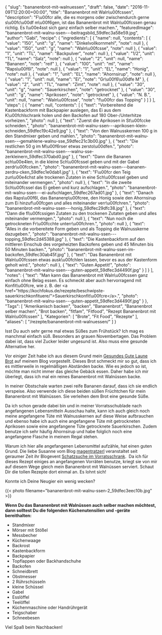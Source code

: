 {
    "slug": "bananenbrot-mit-walnuessen",
    "draft": false,
    "date": "2016-11-09T12:20:00+00:00",
    "title": "Bananenbrot mit Waln\u00fcssen",
    "description": "F\u00fcr alle, die es morgens oder zwischendurch gerne s\u00fc\u00df m\u00f6gen, ist das Bananenbrot mit Waln\u00fcssen genau richtig. Es l\u00e4sst sich ganz einfach selber machen.",
    "featuredImage": "bananenbrot-mit-walnu-ssen---beitragsbild_59dfec3a58e59.jpg",
    "author": "Gabi",
    "recipe": {
        "ingredients": [
            {
                "name": null,
                "contents": [
                    {
                        "value": "150",
                        "unit": "g",
                        "name": "Dinkelvollkornmehl",
                        "note": null
                    },
                    {
                        "value": "150",
                        "unit": "g",
                        "name": "Waln\u00fcsse",
                        "note": null
                    },
                    {
                        "value": "1",
                        "unit": "TL",
                        "name": "Backpulver",
                        "note": null
                    },
                    {
                        "value": "1\/2",
                        "unit": "TL",
                        "name": "Salz",
                        "note": null
                    },
                    {
                        "value": "2",
                        "unit": null,
                        "name": "Bananen",
                        "note": "reif"
                    },
                    {
                        "value": "100",
                        "unit": "ml",
                        "name": "Raps\u00f6l",
                        "note": null
                    },
                    {
                        "value": "1",
                        "unit": "EL",
                        "name": "Honig",
                        "note": null
                    },
                    {
                        "value": "1",
                        "unit": "EL",
                        "name": "Ahornsirup",
                        "note": null
                    },
                    {
                        "value": "1",
                        "unit": null,
                        "name": "Ei",
                        "note": "Gr\u00f6\u00dfe M"
                    },
                    {
                        "value": "2",
                        "unit": "TL",
                        "name": "Zimt",
                        "note": null
                    },
                    {
                        "value": "30",
                        "unit": "g",
                        "name": "Sauerkirschen",
                        "note": "getrocknet"
                    },
                    {
                        "value": "30",
                        "unit": "g",
                        "name": "Aprikosen",
                        "note": "getrocknet"
                    },
                    {
                        "value": "N. B.",
                        "unit": null,
                        "name": "Waln\u00fcsse",
                        "note": "f\u00fcr das Topping"
                    }
                ]
            }
        ],
        "steps": [
            {
                "name": null,
                "contents": [
                    {
                        "text": "Vorbereitend die Kastenbackform mit Backpapier auslegen, das Ei aus dem K\u00fchlschrank holen und den Backofen auf 180 Ober-\/Unterhitze vorheizen.",
                        "photo": null
                    },
                    {
                        "text": "Zuerst die Aprikosen in St\u00fccke schneiden.",
                        "photo": "bananenbrot-mit-walnu-ssen---aprikosen-klein-schneiden_59dfec19c42e9.jpg"
                    },
                    {
                        "text": "Von den Walnusskernen 100 g in den Standmixer geben und mahlen.",
                        "photo": "bananenbrot-mit-walnu-ssen---gemahlene-walnu-sse_59dfec21c3b00.jpg"
                    },
                    {
                        "text": "Die restlichen 50 g im M\u00f6rser etwas zersto\u00dfen.",
                        "photo": "bananenbrot-mit-walnu-ssen---walnu-sse-zerkleinern_59dfec370abd0.jpg"
                    },
                    {
                        "text": "Dann die Bananen sch\u00e4len, in die kleine Sch\u00fcssel geben und mit der Gabel zerdr\u00fccken.",
                        "photo": "bananenbrot-mit-walnu-ssen---bananen-zerdru-cken_59dfec1e0dab1.jpg"
                    },
                    {
                        "text": "F\u00fcr den Teig zun\u00e4chst alle trockenen Zutaten in eine Sch\u00fcssel geben und miteinander vermengen.",
                        "photo": null
                    },
                    {
                        "text": "In die zweite Sch\u00fcssel das Ei geben und kurz aufschlagen.",
                        "photo": "bananenbrot-mit-walnu-ssen---ei-aufschlagen_59dfec267ad01.jpg"
                    },
                    {
                        "text": "Danach das Raps\u00f6l, das Bananenp\u00fcree, den Honig sowie den Ahornsirup zum Ei hinzuf\u00fcgen und alles miteinander verr\u00fchren.",
                        "photo": "bananenbrot-mit-walnu-ssen---honig_59dfec29dfc38.jpg"
                    },
                    {
                        "text": "Dann die fl\u00fcssigen Zutaten zu den trockenen Zutaten geben und alles miteinander vermengen.",
                        "photo": null
                    },
                    {
                        "text": "Nun noch die getrockneten Fr\u00fcchte unterr\u00fchren.",
                        "photo": null
                    },
                    {
                        "text": "Alles in die vorbereitete Form geben und als Topping die Walnusskerne dazugeben.",
                        "photo": "bananenbrot-mit-walnu-ssen---topping_59dfec2d45388.jpg"
                    },
                    {
                        "text": "Die Kastenbackform auf den mittleren Einschub des vorgeheizten Backofens geben und 45 Minuten bis 50 Minuten backen.",
                        "photo": "bananenbrot-mit-walnu-ssen-im-backofen_59dfec30ab45f.jpg"
                    },
                    {
                        "text": "Das Bananenbrot mit Waln\u00fcssen etwas ausk\u00fchlen lassen, bevor es aus der Kastenform geholt wird.",
                        "photo": null
                    },
                    {
                        "text": "Guten Appetit!",
                        "photo": "bananenbrot-mit-walnu-ssen---guten-appetit_59dfec3d4490f.jpg"
                    }
                ]
            }
        ],
        "notes": {
            "text": "Man kann das Bananenbrot mit Waln\u00fcssen ganz einfach ohne Belag essen. Es schmeckt aber auch hervorragend mit Konfit\u00fcre, wie z. B. der <a href=\"https:\/\/kochfokus.de\/rezepte\/beschwipste-sauerkirschkonfituere\/\">Sauerkirschkonfit\u00fcre<\/a>.",
            "photo": "bananenbrot-mit-walnu-ssen---guten-appetit_59dfec3d4490f.jpg"
        }
    },
    "Tags": [
        "Amerikanisch backen",
        "backen",
        "Bananenbrot",
        "Bananenbrot selber machen",
        "Brot backen",
        "fitfam",
        "Fitfood",
        "Rezept Bananenbrot mit Waln\u00fcssen"
    ],
    "Kategorien": [
        "Brote",
        "Fit Food",
        "Rezepte"
    ],
    "aliases": [
        "\/rezepte\/bananenbrot-mit-walnuessen\/"
    ]
}

Isst Du auch sehr gerne mal etwas Süßes zum Frühstück? Ich mag es manchmal einfach süß. Besonders an grauen Novembertagen. Das Problem dabei ist, dass viel Zucker leider ungesund ist. Also muss eine gesunde Alternative her.

Vor einiger Zeit habe ich aus diesem Grund mein [Gesundes Gute Laune Brot][1] auf meinem Blog vorgestellt. Dieses Brot schmeckt mir so gut, dass ich es mittlerweile in regelmäßigen Abständen backe. Wie es jedoch so ist, möchte man nicht immer das gleiche Gebäck essen. Daher habe ich mir überlegt, dass ich mal ein reines Bananenbrot mit Walnüssen backe.

In meiner Obstschale warten zwei reife Bananen darauf, dass ich sie endlich verspeise. Also verwende ich diese beiden süßen Früchtchen für mein Bananenbrot mit Walnüssen. Sie verleihen dem Brot eine gesunde Süße.

Da ich schon gerade dabei bin und in meiner Vorratsschublade nach angefangenen Lebensmitteln Ausschau halte, kann ich auch gleich noch meine angefangene Tüte mit Walnusskernen auf diese Weise aufbrauchen und ebenso habe ich auch eine angefangene Tüte mit getrockneten Aprikosen sowie eine angefangene Tüte getrocknete Sauerkirschen. Zudem benutze ich sehr häufig Ahornsirup und habe folglich noch eine angefangene Flasche in meinem Regal stehen.

Warum ich hier alle angefangenen Lebensmittel aufzähle, hat einen guten Grund. Die liebe Susanne vom Blog [magentratzerl][2] veranstaltet seit geraumer Zeit ihr Blogevent [Schatzsuche im Vorratsschrank][3].  Da ich für dieses Rezept einiges an angefangenen Vorräten benutze, kriegt sie von mir auf diesem Wege gleich mein Bananenbrot mit Walnüssen serviert. Schaut Dir die tollen Rezepte dort einmal an. Es lohnt sich!

Konnte ich Deine Neugier ein wenig wecken?

{{< photo filename="bananenbrot-mit-walnu-ssen-2_59dfec3eec10b.jpg" >}}

**Wenn Du das Bananenbrot mit Walnüssen auch selber machen möchtest, dann solltest Du die folgenden Küchenutensilien und -geräte bereithalten:**

 * Standmixer
 * Mörser mit Stößel
 * Messbecher
 * Küchenwaage
 * Backrost
 * Kastenbackform
 * Backpapier
 * Topflappen oder Backhandschuhe
 * Backofen
 * Schneidbrett
 * Obstmesser
 * 2 Rührschüsseln
 * kleine Schüssel
 * Gabel
 * Esslöffel
 * Teelöffel
 * Küchenmaschine oder Handrührgerät
 * Teigschaber
 * Schneebesen

Viel Spaß beim Nachbacken!

 [1]: https://kochfokus.de/rezepte/kuerbis-bananen-brot-fuer-gute-laune/
 [2]: https://magentratzerl.net/
 [3]: https://magentratzerl.net/schatzsuche-im-vorratsschrank-das-dauerevent/